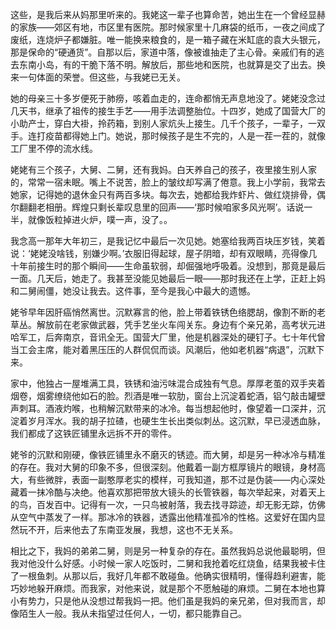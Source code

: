 这些，是我后来从妈那里听来的。我姥这一辈子也算命苦，她出生在一个曾经显赫的家族——郊区有地，市区里有医院。那时候家里十几麻袋的纸币，一夜之间成了废纸，连烧炉子都嫌脏。唯一能换来粮食的，是一箱子藏在米缸底的袁大头银元，那是保命的“硬通货”。自那以后，家道中落，像被谁抽走了主心骨。亲戚们有的逃去东南小岛，有的干脆下落不明。解放后，那些地和医院，也就算是交了出去。换来一句体面的荣誉。但这些，与我姥已无关。

她的母亲三十多岁便死于肺痨，咳着血走的，连命都悄无声息地没了。姥姥没念过几天书，继承了祖传的接生手艺——用手法调整胎位。十四岁，她成了国营大厂的小助产士，穿白大褂，拎药箱，到别人家炕头上接生。几千个孩子，一辈子，一双手。连打疫苗都得她上门。她说，那时候孩子是生不完的，人是一茬一茬的，就像工厂里不停的流水线。

姥姥有三个孩子，大舅、二舅，还有我妈。白天养自己的孩子，夜里接生别人家的，常常一宿未眠。嘴上不说苦，脸上的皱纹却写满了倦意。我上小学前，我常去她家，记得她的退休金只有两百多块。每次去，她都给我炸虾片、做红烧排骨，偶尔翻翻老相册。辉煌只剩长辈叹息里的回声——‘那时候咱家多风光啊’。话说一半，就像饭粒掉进火炉，噗一声，没了。。

我念高一那年大年初三，是我记忆中最后一次见她。她塞给我两百块压岁钱，笑着说：‘姥姥没啥钱，别嫌少啊。’衣服旧得起球，屋子阴暗，却有双眼睛，亮得像几十年前接生时的那个瞬间——生命虽软弱，却倔强地呼吸着。没想到，那竟是最后一面。几天后，她走了。我甚至没能见她最后一眼——那时我还在上学，正赶上妈和二舅闹僵，她没让我去。这件事，至今是我心中最大的遗憾。

姥爷早年因肝癌悄然离世。沉默寡言的他，脸上带着铁锈色络腮胡，像割不断的老草丛。解放前在老家做武器，凭手艺坐火车闯关东。身边有个亲兄弟，高考状元进哈军工，后奔南京，音讯全无。国营大厂里，他是机器深处的硬钉子。七十年代曾当工会主席，能对着黑压压的人群侃侃而谈。风潮后，他如老机器“病退”，沉默下来。

家中，他独占一屋堆满工具，铁锈和油污味混合成独有气息。厚厚老茧的双手夹着烟卷，烟雾缭绕他如石的脸。烈酒是唯一软肋，窗台上沉淀着蛇酒，铝勺敲击罐壁声刺耳。酒液灼喉，也稍解沉默带来的冰冷。每当想起他时，像望着一口深井，沉淀着岁月浑水。我的胡子拉碴，也硬生生长出类似刺丛。这沉默，早已浸透血脉，我们都成了这铁匠铺里永远拆不开的零件。

姥爷的沉默和刚硬，像铁匠铺里永不磨灭的锈迹。而大舅，却是另一种冰冷与精准的存在。我对大舅的印象不多，但很深刻。他戴着一副方框厚镜片的眼镜，身材高大，有些微胖，表面一副憨厚老实的模样，可我知道，那不过是伪装——内心深处藏着一抹冷酷与决绝。他喜欢那把带放大镜头的长管铁器，每次举起来，对着天上的鸟，百发百中。记得有一次，一只鸟被射落，我去找寻踪迹，却无影无踪，仿佛从空气中蒸发了一样。那冰冷的铁器，透露出他精准孤冷的性格。这爱好在国内显然玩不开，后来他去了东南亚发展，我想，这也不无关系。

相比之下，我妈的弟弟二舅，则是另一种复杂的存在。虽然我妈总说他最聪明，但我对他没什么好感。小时候一家人吃饭时，二舅和我抢着吃红烧鱼，结果我被卡住了一根鱼刺。从那以后，我好几年都不敢碰鱼。他确实很精明，懂得趋利避害，能巧妙地躲开麻烦。而我家，对他来说，就是那个不愿触碰的麻烦。二舅在本地也算小有势力，只是他从没想过帮我妈一把。他们虽是我妈的亲兄弟，但对我而言，却像陌生人一般。我从未指望过任何人，一切，都只能靠自己。